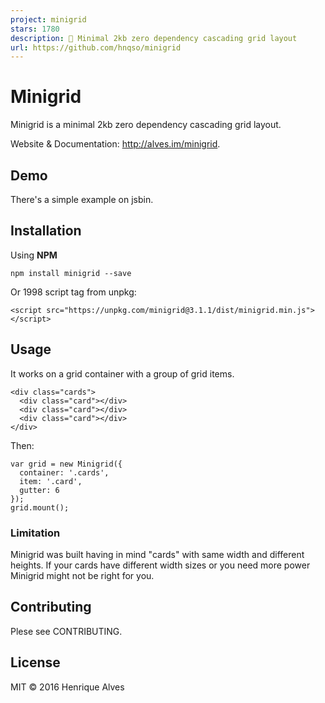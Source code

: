```yaml
---
project: minigrid
stars: 1780
description: 📏 Minimal 2kb zero dependency cascading grid layout
url: https://github.com/hnqso/minigrid
---
```


Minigrid
========

Minigrid is a minimal 2kb zero dependency cascading grid layout.

Website & Documentation: http://alves.im/minigrid.

Demo
----

There's a simple example on jsbin.

Installation
------------

Using **NPM**

```
npm install minigrid --save
```

Or 1998 script tag from unpkg:

```
<script src="https://unpkg.com/minigrid@3.1.1/dist/minigrid.min.js"></script>
```

Usage
-----

It works on a grid container with a group of grid items.

```
<div class="cards">
  <div class="card"></div>
  <div class="card"></div>
  <div class="card"></div>
</div>
```

Then:

```
var grid = new Minigrid({
  container: '.cards',
  item: '.card',
  gutter: 6
});
grid.mount();
```

### Limitation

Minigrid was built having in mind "cards" with same width and different heights. If your cards have different width sizes or you need more power Minigrid might not be right for you.

Contributing
------------

Plese see CONTRIBUTING.

License
-------

MIT © 2016 Henrique Alves
